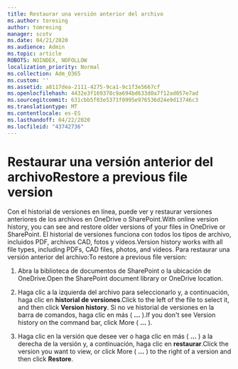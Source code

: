 ```yaml
---
title: Restaurar una versión anterior del archivo
ms.author: toresing
author: tomresing
manager: scotv
ms.date: 04/21/2020
ms.audience: Admin
ms.topic: article
ROBOTS: NOINDEX, NOFOLLOW
localization_priority: Normal
ms.collection: Adm_O365
ms.custom: ''
ms.assetid: a8117dea-2111-4275-9ca1-9c1f3e5667cf
ms.openlocfilehash: 4432e3f169378c9a694bd633d0a7f12ad057e7ad
ms.sourcegitcommit: 631cbb5f03e5371f0995e976536d24e9d13746c3
ms.translationtype: MT
ms.contentlocale: es-ES
ms.lasthandoff: 04/22/2020
ms.locfileid: "43742736"
---
```

# <a name="restore-a-previous-file-version"></a><span data-ttu-id="32475-102">Restaurar una versión anterior del archivo</span><span class="sxs-lookup"><span data-stu-id="32475-102">Restore a previous file version</span></span>

<span data-ttu-id="32475-103">Con el historial de versiones en línea, puede ver y restaurar versiones anteriores de los archivos en OneDrive o SharePoint.</span><span class="sxs-lookup"><span data-stu-id="32475-103">With online version history, you can see and restore older versions of your files in OneDrive or SharePoint.</span></span> <span data-ttu-id="32475-104">El historial de versiones funciona con todos los tipos de archivo, incluidos PDF, archivos CAD, fotos y vídeos.</span><span class="sxs-lookup"><span data-stu-id="32475-104">Version history works with all file types, including PDFs, CAD files, photos, and videos.</span></span> <span data-ttu-id="32475-105">Para restaurar una versión anterior del archivo:</span><span class="sxs-lookup"><span data-stu-id="32475-105">To restore a previous file version:</span></span>
  
1. <span data-ttu-id="32475-106">Abra la biblioteca de documentos de SharePoint o la ubicación de OneDrive.</span><span class="sxs-lookup"><span data-stu-id="32475-106">Open the SharePoint document library or OneDrive location.</span></span>
    
2. <span data-ttu-id="32475-107">Haga clic a la izquierda del archivo para seleccionarlo y, a continuación, haga clic en **historial de versiones**.</span><span class="sxs-lookup"><span data-stu-id="32475-107">Click to the left of the file to select it, and then click **Version history**.</span></span> <span data-ttu-id="32475-108">Si no ve historial de versiones en la barra de comandos, haga clic en más ( **...** ).</span><span class="sxs-lookup"><span data-stu-id="32475-108">If you don't see Version history on the command bar, click More ( **...** ).</span></span> 
    
3. <span data-ttu-id="32475-109">Haga clic en la versión que desee ver o haga clic en más ( **...** ) a la derecha de la versión y, a continuación, haga clic en **restaurar**.</span><span class="sxs-lookup"><span data-stu-id="32475-109">Click the version you want to view, or click More ( **...** ) to the right of a version and then click **Restore**.</span></span>
    

